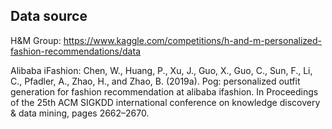 ## Data source

H&M Group: https://www.kaggle.com/competitions/h-and-m-personalized-fashion-recommendations/data

Alibaba iFashion: Chen, W., Huang, P., Xu, J., Guo, X., Guo, C., Sun, F., Li, C., Pfadler, A., Zhao, H., and Zhao, B. (2019a). Pog: personalized outfit generation for fashion recommendation at alibaba ifashion. In Proceedings of the 25th ACM SIGKDD international conference on knowledge discovery & data mining, pages 2662–2670.
